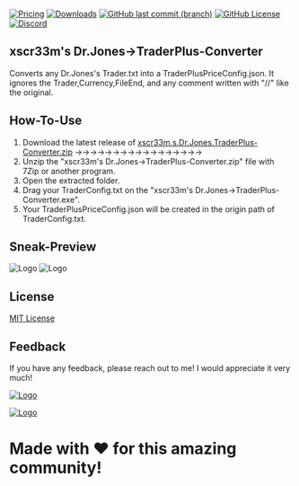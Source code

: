 [![Pricing](https://img.shields.io/badge/Price-Free-green?style=for-the-badge&color=green)](https://github.com/xscr33m/Dr.Jones-to-TraderPlus-Converter/)
[![Downloads](https://img.shields.io/github/downloads/xscr33m/Dr.Jones-to-TraderPlus-Converter/total?style=for-the-badge&color=gold)](https://github.com/xscr33m/Dr.Jones-to-TraderPlus-Converter/releases)
[![GitHub last commit (branch)](https://img.shields.io/github/last-commit/xscr33m/Dr.Jones-to-TraderPlus-Converter/master?style=for-the-badge&color=gold)](https://github.com/xscr33m/Dr.Jones-to-TraderPlus-Converter/commits/master/)
[![GitHub License](https://img.shields.io/github/license/xscr33m/Dr.Jones-to-TraderPlus-Converter?style=for-the-badge&color=gold)](https://spdx.org/licenses/)
[![Discord](https://img.shields.io/discord/1102440447835648124?style=for-the-badge&label=Discord&color=gold)](https://discord.gg/g3gThCNYcM)

 
## xscr33m's Dr.Jones→TraderPlus-Converter

Converts any Dr.Jones's Trader.txt into a TraderPlusPriceConfig.json. 
It ignores the Trader,Currency,FileEnd, and any comment written with "//" like the original.


## How-To-Use

   1. Download the latest release of [xscr33m.s.Dr.Jones.TraderPlus-Converter.zip](https://github.com/xscr33m/Dr.Jones-to-TraderPlus-Converter/releases)  →→→→→→→→→→→→→→→→→
   2. Unzip the "xscr33m's Dr.Jones→TraderPlus-Converter.zip" file with 7Zip or another program.
   3. Open the extracted folder.
   4. Drag your TraderConfig.txt on the "xscr33m's Dr.Jones→TraderPlus-Converter.exe".
   5. Your TraderPlusPriceConfig.json will be created in the origin path of TraderConfig.txt.


## Sneak-Preview

   ![Logo](https://media.discordapp.net/attachments/1183148527761772625/1183149398448951326/Converter1.png)
   ![Logo](https://media.discordapp.net/attachments/1183148527761772625/1183149454296088717/Converter2.png)


## License

[MIT License](https://spdx.org/licenses/)


## Feedback

If you have any feedback, please reach out to me!
I would appreciate it very much! 

[![Logo](https://cdn.discordapp.com/attachments/1182770512133361754/1183151523581153462/Discord_Banner.png)](https://discord.gg/g3gThCNYcM)

[![Logo](https://cdn.discordapp.com/attachments/1182770512133361754/1183155022419197982/PayPal_Donate.png)](https://www.paypal.com/paypalme/dheil53)

# Made with ♥ for this amazing community!
